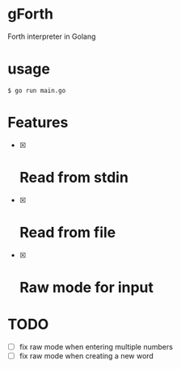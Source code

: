 # gForth
Forth interpreter in Golang
# usage
```
$ go run main.go
```
# Features
- [x] # Read from stdin
- [x] # Read from file
- [x] # Raw mode for input
# TODO
- [ ] fix raw mode when entering multiple numbers
- [ ] fix raw mode when creating a new word
